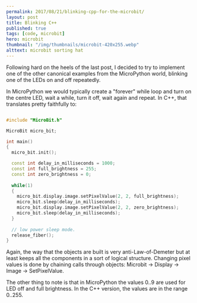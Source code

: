 ```yaml
---
permalink: 2017/08/21/blinking-cpp-for-the-microbit/
layout: post
title: Blinking C++
published: true
tags: [code, microbit]
hero: microbit
thumbnail: "/img/thumbnails/microbit-420x255.webp"
alttext: microbit sorting hat
---
```


Following hard on the heels of the last post, I decided to try to implement one of the
other canonical examples from the MicroPython world, blinking one of the LEDs on and off
repeatedly.

In MicroPython we would typically create a "forever" while loop and turn on the centre LED,
wait a while, turn it off, wait again and repeat. In C++, that translates pretty faithfully to:

```cpp

#include "MicroBit.h"

MicroBit micro_bit;

int main()
{
  micro_bit.init();

  const int delay_in_milliseconds = 1000;
  const int full_brightness = 255;
  const int zero_brightness = 0;
  
  while(1)
  { 
    micro_bit.display.image.setPixelValue(2, 2, full_brightness);
    micro_bit.sleep(delay_in_milliseconds);
    micro_bit.display.image.setPixelValue(2, 2, zero_brightness);
    micro_bit.sleep(delay_in_milliseconds);
  }
  
  // low power sleep mode.
  release_fiber();
}

```

Again, the way that the objects are built is very anti-Law-of-Demeter but at least keeps
all the components in a sort of logical structure. Changing pixel values is done by chaining
calls through objects: Microbit -> Display -> Image -> SetPixelValue.

The other thing to note is that in MicroPython the values 0..9 are used for LED off
and full brightness. In the C++ version, the values are in the range 0..255.
